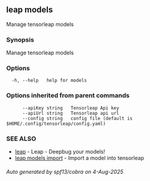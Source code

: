 ## leap models

Manage tensorleap models

### Synopsis

Manage tensorleap models

### Options

```
  -h, --help   help for models
```

### Options inherited from parent commands

```
      --apiKey string   Tensorleap Api key
      --apiUrl string   Tensorleap api url
      --config string   config file (default is $HOME/.config/tensorleap/config.yaml)
```

### SEE ALSO

* [leap](leap.md)	 - Leap - Deepbug your models!
* [leap models import](leap_models_import.md)	 - Import a model into tensorleap

###### Auto generated by spf13/cobra on 4-Aug-2025
